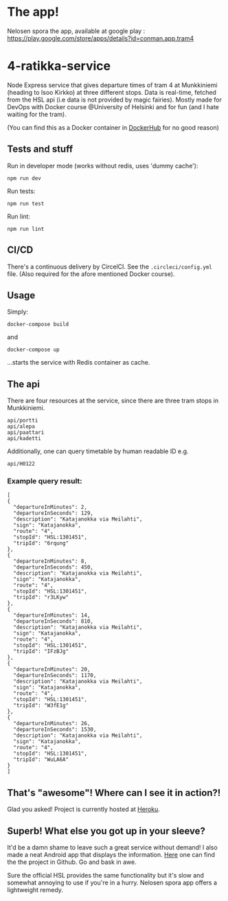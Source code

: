 # The app!

Nelosen spora the app, available at google play : https://play.google.com/store/apps/details?id=conman.app.tram4

# 4-ratikka-service
Node Express service that gives departure times of tram 4 at Munkkiniemi (heading to Isoo Kirkko) at three different stops. Data is real-time, fetched from the HSL api (i.e data is not provided by magic fairies). Mostly made for DevOps with Docker course @University of Helsinki and for fun (and I hate waiting for the tram).

(You can find this as a Docker container in [DockerHub](https://hub.docker.com/r/pimpbot9000/4-tram-service) for no good reason)

## Tests and stuff

Run in developer mode (works without redis, uses 'dummy cache'):
```
npm run dev
```

Run tests:
```
npm run test
```

Run lint:
```
npm run lint
```

## CI/CD

There's a continuous delivery by CircelCI. See the ```.circleci/config.yml``` file. (Also required for the afore mentioned Docker course).

## Usage

Simply:
```
docker-compose build
```
and
```
docker-compose up
```
...starts the service with Redis container as cache.

## The api
There are four resources at the service, since there are three tram stops in Munkkiniemi.
```
api/portti
api/alepa
api/paattari
api/kadetti
```
Additionally, one can query timetable by human readable ID e.g.
```
api/H0122
```
### Example query result:
```
[
{
  "departureInMinutes": 2,
  "departureInSeconds": 129,
  "description": "Katajanokka via Meilahti",
  "sign": "Katajanokka",
  "route": "4",
  "stopId": "HSL:1301451",
  "tripId": "6rqung"
},
{
  "departureInMinutes": 8,
  "departureInSeconds": 450,
  "description": "Katajanokka via Meilahti",
  "sign": "Katajanokka",
  "route": "4",
  "stopId": "HSL:1301451",
  "tripId": "r3LKyw"
},
{
  "departureInMinutes": 14,
  "departureInSeconds": 810,
  "description": "Katajanokka via Meilahti",
  "sign": "Katajanokka",
  "route": "4",
  "stopId": "HSL:1301451",
  "tripId": "IFzBJg"
},
{
  "departureInMinutes": 20,
  "departureInSeconds": 1170,
  "description": "Katajanokka via Meilahti",
  "sign": "Katajanokka",
  "route": "4",
  "stopId": "HSL:1301451",
  "tripId": "W3fE1g"
},
{
  "departureInMinutes": 26,
  "departureInSeconds": 1530,
  "description": "Katajanokka via Meilahti",
  "sign": "Katajanokka",
  "route": "4",
  "stopId": "HSL:1301451",
  "tripId": "WuLA6A"
}
]
```
## That's "awesome"! Where can I see it in action?!

Glad you asked! Project is currently hosted at [Heroku](https://tram-4-service.herokuapp.com/api/alepa). 

## Superb! What else you got up in your sleeve?

It'd be a damn shame to leave such a great service without demand! I also made a neat Android app that displays the information. [Here](https://github.com/pimpbot9000/tram4app) one can find the the project in Github. Go and bask in awe.

Sure the official HSL provides the same functionality but it's slow and somewhat annoying to use if you're in a hurry. Nelosen spora app offers a lightweight remedy.
